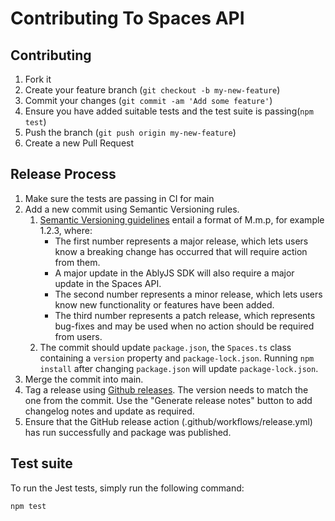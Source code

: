 # Contributing To Spaces API

## Contributing

1. Fork it
2. Create your feature branch (`git checkout -b my-new-feature`)
3. Commit your changes (`git commit -am 'Add some feature'`)
4. Ensure you have added suitable tests and the test suite is passing(`npm test`)
5. Push the branch (`git push origin my-new-feature`)
6. Create a new Pull Request

## Release Process

1. Make sure the tests are passing in CI for main
1. Add a new commit using Semantic Versioning rules.
   1. [Semantic Versioning guidelines](https://semver.org/) entail a format of M.m.p, for example 1.2.3, where:
      - The first number represents a major release, which lets users know a breaking change has occurred that will require action from them.
      - A major update in the AblyJS SDK will also require a major update in the Spaces API.
      - The second number represents a minor release, which lets users know new functionality or features have been added.
      - The third number represents a patch release, which represents bug-fixes and may be used when no action should be required from users.
   1. The commit should update `package.json`, the `Spaces.ts` class containing a `version` property and `package-lock.json`. 
      Running `npm install` after changing `package.json` will update `package-lock.json`.
1. Merge the commit into main.
1. Tag a release using [Github releases](https://docs.github.com/en/repositories/releasing-projects-on-github/managing-releases-in-a-repository#creating-a-release). The version needs to match the one from the commit. Use the "Generate release notes" button to
   add changelog notes and update as required.
1. Ensure that the GitHub release action (.github/workflows/release.yml) has run successfully and package was published.

## Test suite

To run the Jest tests, simply run the following command:

```bash
npm test
```
